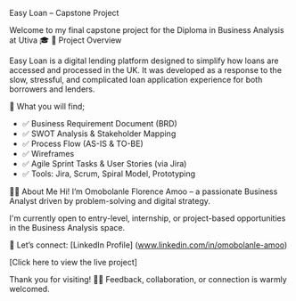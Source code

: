 Easy Loan – Capstone Project

Welcome to my final capstone project for the Diploma in Business Analysis at Utiva 🎓 🚀 Project Overview
 
 Easy Loan is a digital lending platform designed to simplify how loans are accessed and processed in the UK.
It was developed as a response to the slow, stressful, and complicated loan application experience for both borrowers and lenders.

 🔧 What you will find;
- ✅ Business Requirement Document (BRD)
- ✅ SWOT Analysis & Stakeholder Mapping
- ✅ Process Flow (AS-IS & TO-BE)
- ✅ Wireframes
- ✅ Agile Sprint Tasks & User Stories (via Jira)
- ✅ Tools: Jira, Scrum, Spiral Model, Prototyping

 👩‍💻 About Me
Hi! I’m Omobolanle Florence Amoo – a passionate Business Analyst driven by problem-solving and digital strategy. 

I'm currently open to entry-level, internship, or project-based opportunities in the Business Analysis space.

 🤝 Let’s connect: [LinkedIn Profile] (www.linkedin.com/in/omobolanle-amoo) 

[Click here to view the live project] 

Thank you for visiting! 💼✨  Feedback, collaboration, or connection is warmly welcomed.


